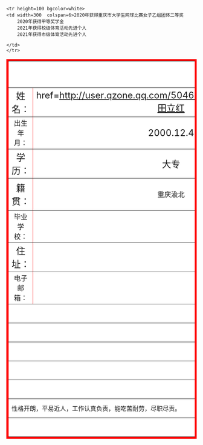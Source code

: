 <html>
<head>
<title>田立红</title>
<mate name="keywords" content="个人简历"/>
<mate name="description" content="田立红的个人简历"/>
</head>
<body>
<table  border=5  bordercolor=red align=center>
<tr height=70 bgcolor=white align='center'>
<td width=200 colspan=6 align=center
><font size=5 ><b><a href=http://blog.sina.com.cn/u/3083814572>个人简历

</a></b></font></td>
</tr>

<tr height=50 bgcolor=white>
<td width=200 align=center
><font size=5>姓名：</td>
<td width=200 align=center
><font size=5><a

href=http://user.qzone.qq.com/504660181/infocenter#home>田立红</td>
<td width=110 align=center
><font size=5>性别：</td>
<td width=200 align=center
><font size=5>女</td>
<td width=200 colspan=2 rowspan=4><img

src="https://c-ssl.duitang.com/uploads/item/202003/29/20200329213234_vfqhl.thumb.1000_0.jpeg" alt="田立红照片" width=200 height=200></td>
 </tr>

<tr height=50 bgcolor=white>
<td width=110 align=center
><font size=4 align=center
>出生年月：</td>
<td width=200 align=center
><font size=5>2000.12.4</td>
<td width=200 align=center
><font size=5>民族：</td>
<td width=200 align=center
><font size=5>汉</td>

</tr>


<tr height=50 bgcolor=white>
<td width=200 align=center
><font size=5>学历：</td>
<td width=200 align=center
><font size=5 align=center
>大专</td>
<td width=200 align=center
><font size=5>专业：</td>
<td width=200 align=center
><font size=4>云计算技术与应用</td>

</tr>


<tr height=50 bgcolor=white>
<td width=200 align=center
><font size=5>籍贯：</td>
<td width=200 align=center
><font size=4>重庆渝北</td>
<td width=200 align=center
><font size=4>联系电话：</td>
<td width=200 align=center
><font size=3>15823345463</td>

</tr>


<tr height=50 bgcolor=white>
<td width=200 align=center
><font size=4>毕业学校：</td>
<td width=200 colspan=5 align=center
><font size=5>重庆工程职业技术学院</td>
</tr>


<tr height=50 bgcolor=white>
<td width=200 align=center
><font size=5>住址：</td>
<td width=200 colspan=5 align=center
><font size=5>重庆市江津区南北大道1号重庆工程职业技术学院</td>
</tr>

 

<tr height=50 bgcolor=white>
<td width=200 align=center
><font size=4>电子邮箱：</td>
<td width=200 colspan=5 align=center
><font size=5>1846945086@qq.com</td>
</tr>


<tr height=50 bgcolor=white>
<td width=200 colspan=6 align=center
><font size=5>教育历程</td>
</tr>

<tr height=50 bgcolor=white>
<td width=200  colspan=6 align=center>20016.9-2019.3  重庆育仁中学

</td>
</tr>

<tr height=50 bgcolor=white>
<td width=200  colspan=6 align=center>2019.9-至今 重庆工程职业技术学院</td>
</tr>


<tr height=50 bgcolor=white>
    <td width=200 colspan=6 align=center
    ><font size=5>奖励证书</td>
    </tr>
    
    
    <tr height=100 bgcolor=white>
    <td width=300  colspan=6>2020年获得重庆市大学生网球比赛女子乙组团体二等奖
        2020年获得甲等奖学金
        2021年获得校级体育活动先进个人
        2021年获得市级体育活动先进个人
    
    </td>
    </tr>


<tr height=50 bgcolor=white>
<td width=200 colspan=6 align=center
><font size=5>自我评价</td>
</tr>


<tr height=50 bgcolor=white>
<td width=200  colspan=6>性格开朗，平易近人，工作认真负责，能吃苦耐劳，尽职尽责。

</td>
</tr>


<tr height=50 bgcolor=white>
<td width=200 colspan=6></td>
</tr>
</table>
